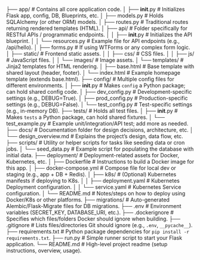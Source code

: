 ├── app/                            # Contains all core application code.
│   ├── __init__.py                # Initializes Flask app, config, DB, Blueprints, etc.
│   ├── models.py                  # Holds SQLAlchemy (or other ORM) models.
│   ├── routes.py                  # Traditional routes returning rendered templates (HTML).
│   ├── api/                       # Folder specifically for RESTful APIs / programmatic endpoints.
│   │   ├── __init__.py            # Initializes the API blueprint.
│   │   └── resources.py           # Example file for API endpoints (e.g., /api/hello).
│   ├── forms.py                   # If using WTForms or any complex form logic.
│   ├── static/                    # Frontend static assets.
│   │   ├── css/                   # CSS files.
│   │   ├── js/                    # JavaScript files.
│   │   └── images/                # Image assets.
│   └── templates/                 # Jinja2 templates for HTML rendering.
│       ├── base.html              # Base template with shared layout (header, footer).
│       └── index.html             # Example homepage template (extends base.html).
├── config/                        # Multiple config files for different environments.
│   ├── __init__.py                # Makes `config` a Python package; can hold shared config code.
│   ├── dev_config.py              # Development-specific settings (e.g., DEBUG=True).
│   ├── prod_config.py             # Production-specific settings (e.g., DEBUG=False).
│   └── test_config.py             # Test-specific settings (e.g., in-memory DB).
├── tests/                         # Holds all test files.
│   ├── __init__.py                # Makes `tests` a Python package, can hold shared fixtures.
│   └── test_example.py            # Example unit/integration/API test; add more as needed.
├── docs/                          # Documentation folder for design decisions, architecture, etc.
│   └── design_overview.md         # Explains the project’s design, data flow, etc.
├── scripts/                       # Utility or helper scripts for tasks like seeding data or cron jobs.
│   └── seed_data.py               # Example script for populating the database with initial data.
├── deployment/                    # Deployment-related assets for Docker, Kubernetes, etc.
│   ├── Dockerfile                 # Instructions to build a Docker image for this app.
│   ├── docker-compose.yml         # Compose file for local dev or staging (e.g., app + DB + Redis).
│   ├── k8s/                       # (Optional) Kubernetes manifests if deploying to K8s.
│   │   ├── deployment.yaml        # Kubernetes Deployment configuration.
│   │   └── service.yaml           # Kubernetes Service configuration.
│   └── README.md                  # Notes/steps on how to deploy using Docker/K8s or other platforms.
├── migrations/                    # Auto-generated Alembic/Flask-Migrate files for DB migrations.
├── .env                           # Environment variables (SECRET_KEY, DATABASE_URI, etc.).
├── .dockerignore                  # Specifies which files/folders Docker should ignore when building.
├── .gitignore                     # Lists files/directories Git should ignore (e.g., `.env`, `__pycache__`).
├── requirements.txt               # Python package dependencies for `pip install -r requirements.txt`.
├── run.py                         # Simple runner script to start your Flask application.
└── README.md                      # High-level project readme (setup instructions, overview, usage).
